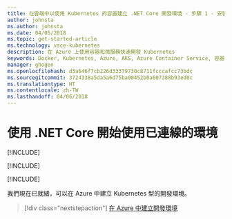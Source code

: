 ```yaml
---
title: 在雲端中以使用 Kubernetes 的容器建立 .NET Core 開發環境 - 步驟 1 - 安裝工具 | Microsoft Docs
author: johnsta
ms.author: johnsta
ms.date: 04/05/2018
ms.topic: get-started-article
ms.technology: vsce-kubernetes
description: 在 Azure 上使用容器和微服務快速開發 Kubernetes
keywords: Docker, Kubernetes, Azure, AKS, Azure Container Service, 容器
manager: ghogen
ms.openlocfilehash: d3a646f7cb226d33379730c8711fcccafcc73bdc
ms.sourcegitcommit: 3724338a5da5a6d75ba00452b0a607388b93ed0c
ms.translationtype: HT
ms.contentlocale: zh-TW
ms.lasthandoff: 04/06/2018
---
```

# <a name="get-started-on-connected-environment-with-net-core"></a>使用 .NET Core 開始使用已連線的環境

[!INCLUDE[](includes/learning-objectives.md)]

[!INCLUDE[](includes/see-troubleshooting.md)]

[!INCLUDE[](includes/install-cli-and-vscode.md)]

我們現在已就緒，可以在 Azure 中建立 Kubernetes 型的開發環境。

> [!div class="nextstepaction"]
> [在 Azure 中建立開發環境](get-started-netcore-02.md)
